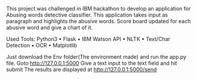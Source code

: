 This project was challenged in IBM hackathon to develop an application for Abusing words detective classifier. This application
takes input as paragraph and highlights the abusive words. Score board updated for each abusive word and give a chart of it.

Used Tools: Python3 • Flask • IBM Watson API • NLTK • Text/Char Detection • OCR • Matplotlib

Just download the Env folder(The environment made) and run the app.py file. 
Goto http://127.0.0.1:5000
Give a text input to the text field and hit submit
The results are displayed at http://127.0.0.1:5000/send



